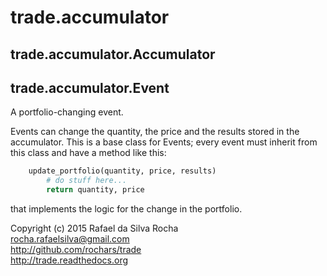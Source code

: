 # trade.accumulator


## trade.accumulator.Accumulator


## trade.accumulator.Event
A portfolio-changing event.

Events can change the quantity, the price and the results stored in
the accumulator. This is a base class for Events; every event must
inherit from this class and have a method like this:
```python
    update_portfolio(quantity, price, results)
        # do stuff here...
        return quantity, price
```
that implements the logic for the change in the portfolio.



Copyright (c) 2015 Rafael da Silva Rocha  
rocha.rafaelsilva@gmail.com  
http://github.com/rochars/trade  
http://trade.readthedocs.org  
